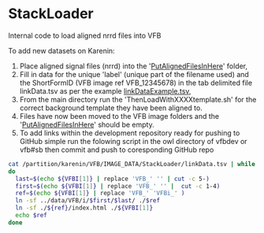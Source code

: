 # StackLoader
Internal code to load aligned nrrd files into VFB

To add new datasets on Karenin:

1) Place aligned signal files (nrrd) into the '[PutAlignedFilesInHere](PutAlignedFilesInHere/)' folder,
2) Fill in data for the unique 'label' (unique part of the filename used) and the ShortFormID (VFB image ref VFB_12345678) in the tab delimited file linkData.tsv as per the example [linkDataExample.tsv](linkDataExample.tsv),
3) From the main directory run the 'ThenLoadWithXXXXtemplate.sh' for the correct background template they have been aligned to.
4) Files have now been moved to the VFB image folders and the '[PutAlignedFilesInHere](PutAlignedFilesInHere/)' should be empty.
5) To add links within the development repository ready for pushing to GitHub simple run the folowing script in the owl directory of vfbdev or vfb#sb then commit and push to coresponding GitHub repo

```bash
cat /partition/karenin/VFB/IMAGE_DATA/StackLoader/linkData.tsv | while IFS=$'\t' read -ra VFBI
do 
  last=$(echo ${VFBI[1]} | replace 'VFB_' '' | cut -c 5-)
  first=$(echo ${VFBI[1]} | replace 'VFB_' '' |  cut -c 1-4) 
  ref=$(echo ${VFBI[1]} | replace 'VFB_' 'VFBi_' ) 
  ln -sf ../data/VFB/i/$first/$last/ ./$ref
  ln -sf ./${ref}/index.html ./${VFBI[1]}
  echo $ref
done
```
